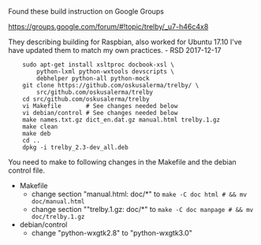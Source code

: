 
Found these build instruction on Google Groups

   https://groups.google.com/forum/#!topic/trelby/_u7-h46c4x8

They describing building for Raspbian, also worked for Ubuntu 17.10
I've have updated them to match my own practices. - RSD 2017-12-17

```shell
    sudo apt-get install xsltproc docbook-xsl \
        python-lxml python-wxtools devscripts \
        debhelper python-all python-mock
    git clone https://github.com/oskusalerma/trelby/ \
        src/github.com/oskusalerma/trelby
    cd src/github.com/oskusalerma/trelby
    vi Makefile       # See changes needed below
    vi debian/control # See changes needed below
    make names.txt.gz dict_en.dat.gz manual.html trelby.1.gz
    make clean
    make deb
    cd ..
    dpkg -i trelby_2.3-dev_all.deb
```

You need to make to following changes in the Makefile and the debian 
control file.

+ Makefile
    + change section "manual.html: doc/*" to
        `make -C doc html # && mv doc/manual.html`
    + change section ""trelby.1.gz: doc/*" to
        `make -C doc manpage # && mv doc/trelby.1.gz`
+ debian/control
    + change "python-wxgtk2.8" to "python-wxgtk3.0"

